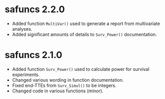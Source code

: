 # safuncs 2.2.0

* Added function `MultiVar()` used to generate a report from multivariate analyses.
* Added significant amounts of details to `Surv_Power()` documentation.

# safuncs 2.1.0

* Added function `Surv_Power()` used to calculate power for survival experiments.
* Changed various wording in function documentation.
* Fixed end-TTEs from `Surv_Simul()` to be integers.
* Changed code in various functions (minor).
